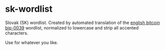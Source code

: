 # sk-wordlist

Slovak (SK) wordlist. Created by automated translation of the [english bitcoin bip-0039](https://github.com/bitcoin/bips/blob/master/bip-0039/english.txt) wordlist, normalized to lowercase and strip all accented characters.

Use for whatever you like.
